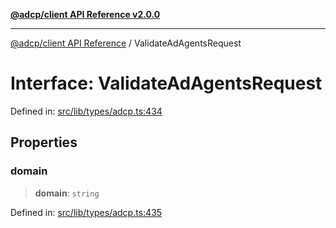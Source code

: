 [**@adcp/client API Reference v2.0.0**](../README.md)

***

[@adcp/client API Reference](../README.md) / ValidateAdAgentsRequest

# Interface: ValidateAdAgentsRequest

Defined in: [src/lib/types/adcp.ts:434](https://github.com/adcontextprotocol/adcp-client/blob/add23254eadaef025ae9fbe49b40948f459b98ff/src/lib/types/adcp.ts#L434)

## Properties

### domain

> **domain**: `string`

Defined in: [src/lib/types/adcp.ts:435](https://github.com/adcontextprotocol/adcp-client/blob/add23254eadaef025ae9fbe49b40948f459b98ff/src/lib/types/adcp.ts#L435)
